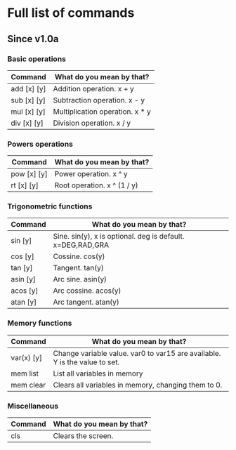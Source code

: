 # Full list of commands

## Since v1.0a
### Basic operations

| Command     | What do you mean by that?       |
|-------------|---------------------------------|
| add [x] [y] | Addition operation. x + y       |
| sub [x] [y] | Subtraction operation. x - y    |
| mul [x] [y] | Multiplication operation. x * y |
| div [x] [y] | Division operation. x / y       |

### Powers operations

| Command     | What do you mean by that?   |
|-------------|-----------------------------|
| pow [x] [y] | Power operation. x ^ y      |
| rt [x] [y]  | Root operation. x ^ (1 / y) |

### Trigonometric functions

| Command      | What do you mean by that?                                  |
|--------------|------------------------------------------------------------|
| sin <x> [y]  | Sine. sin(y), x is optional. deg is default. x=DEG,RAD,GRA |
| cos <x> [y]  | Cossine. cos(y)                                            |
| tan <x> [y]  | Tangent. tan(y)                                            |
| asin <x> [y] | Arc sine. asin(y)                                          |
| acos <x> [y] | Arc cossine. acos(y)                                       |
| atan <x> [y] | Arc tangent. atan(y)                                       |

### Memory functions

| Command    | What do you mean by that?                                                  |
|------------|----------------------------------------------------------------------------|
| var(x) [y] | Change variable value. var0 to var15 are available. Y is the value to set. |
| mem list   | List all variables in memory                                               |
| mem clear  | Clears all variables in memory, changing them to 0.                        |

### Miscellaneous

| Command    | What do you mean by that?                                                  |
|------------|----------------------------------------------------------------------------|
| cls        | Clears the screen.                                                             |


